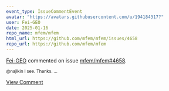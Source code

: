 ```yaml
---
event_type: IssueCommentEvent
avatar: "https://avatars.githubusercontent.com/u/194184317?"
user: Fei-GEO
date: 2025-01-16
repo_name: mfem/mfem
html_url: https://github.com/mfem/mfem/issues/4658
repo_url: https://github.com/mfem/mfem
---
```


<a href='https://github.com/Fei-GEO' target='_blank'>Fei-GEO</a> commented on issue <a href='https://github.com/mfem/mfem/issues/4658' target='_blank'>mfem/mfem#4658</a>.

<small>@najlkin I see. Thanks. ...</small>

<a href='https://github.com/mfem/mfem/issues/4658' target='_blank'>View Comment</a>
